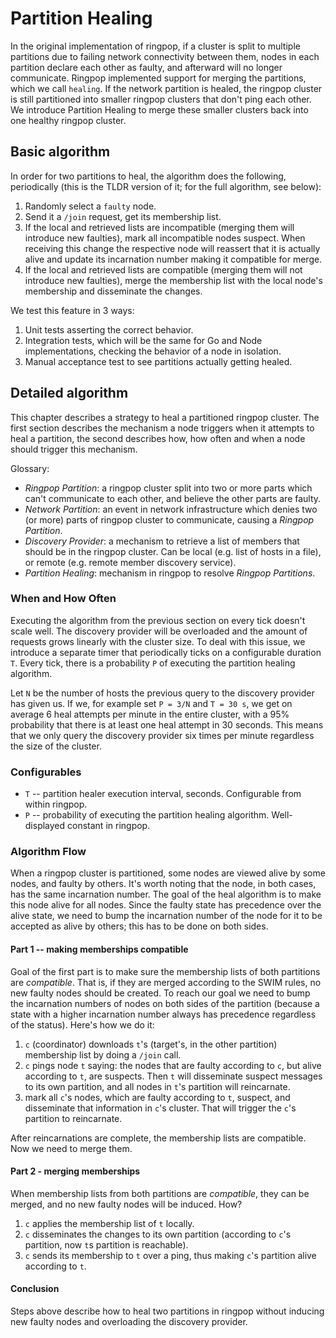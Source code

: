 # Partition Healing

In the original implementation of ringpop, if a cluster is split to multiple partitions due to failing network connectivity between them, nodes in each partition declare each other as faulty, and afterward will no longer communicate. Ringpop implemented support for merging the partitions, which we call `healing`. If the network partition is healed, the ringpop cluster is still partitioned into smaller ringpop clusters that don't ping each other. We introduce Partition Healing to merge these smaller clusters back into one healthy ringpop cluster.

## Basic algorithm

In order for two partitions to heal, the algorithm does the following, periodically (this is the TLDR version of it; for the full algorithm, see below):

1. Randomly select a `faulty` node.
2. Send it a `/join` request, get its membership list.
3. If the local and retrieved lists are incompatible (merging them will introduce new faulties), mark all incompatible nodes suspect. When receiving this change the respective node will reassert that it is actually alive and update its incarnation number making it compatible for merge.
4. If the local and retrieved lists are compatible (merging them will not introduce new faulties), merge the membership list with the local node's membership and disseminate the changes.

We test this feature in 3 ways:

1. Unit tests asserting the correct behavior.
2. Integration tests, which will be the same for Go and Node implementations, checking the behavior of a node in isolation.
3. Manual acceptance test to see partitions actually getting healed.

## Detailed algorithm

This chapter describes a strategy to heal a partitioned ringpop cluster. The first section describes the mechanism a node triggers when it attempts to heal a partition, the second describes how, how often and when a node should trigger this mechanism.

Glossary:

* _Ringpop Partition_: a ringpop cluster split into two or more parts which can't communicate to each other, and believe the other parts are faulty.
* _Network Partition_: an event in network infrastructure which denies two (or more) parts of ringpop cluster to communicate, causing a _Ringpop Partition_.
* _Discovery Provider_: a mechanism to retrieve a list of members that should be in the ringpop cluster. Can be local (e.g. list of hosts in a file), or remote (e.g. remote member discovery service).
* _Partition Healing_: mechanism in ringpop to resolve _Ringpop Partitions_.

### When and How Often

Executing the algorithm from the previous section on every tick doesn't scale well. The discovery provider will be overloaded and the amount of requests grows linearly with the cluster size. To deal with this issue, we introduce a separate timer that periodically ticks on a configurable duration `T`. Every tick, there is a probability `P` of executing the partition healing algorithm.

Let `N` be the number of hosts the previous query to the discovery provider has given us. If we, for example set `P = 3/N` and `T = 30 s`, we get on average 6 heal attempts per minute in the entire cluster, with a 95% probability that there is at least one heal attempt in 30 seconds. This means that we only query the discovery provider six times per minute regardless the size of the cluster.

### Configurables

* `T` -- partition healer execution interval, seconds. Configurable from within ringpop.
* `P` -- probability of executing the partition healing algorithm. Well-displayed constant in ringpop.

### Algorithm Flow

When a ringpop cluster is partitioned, some nodes are viewed alive by some nodes, and faulty by others. It's worth noting that the node, in both cases, has the same incarnation number. The goal of the heal algorithm is to make this node alive for all nodes. Since the faulty state has precedence over the alive state, we need to bump the incarnation number of the node for it to be accepted as alive by others; this has to be done on both sides.

#### Part 1 -- making memberships compatible

Goal of the first part is to make sure the membership lists of both partitions are _compatible_. That is, if they are merged according to the SWIM rules, no new faulty nodes should be created. To reach our goal we need to bump the incarnation numbers of nodes on both sides of the partition (because a state with a higher incarnation number always has precedence regardless of the status). Here's how we do it:

1. `c` (coordinator) downloads `t`'s (target's, in the other partition) membership list by doing a `/join` call.
2. `c` pings node `t` saying: the nodes that are faulty according to `c`, but alive according to `t`, are suspects. Then `t` will disseminate suspect messages to its own partition, and all nodes in `t`'s partition will reincarnate.
3. mark all `c`'s nodes, which are faulty according to `t`, suspect, and disseminate that information in `c`'s cluster. That will trigger the `c`'s partition to reincarnate.

After reincarnations are complete, the membership lists are compatible. Now we need to merge them.

#### Part 2 - merging memberships

When membership lists from both partitions are _compatible_, they can be merged, and no new faulty nodes will be induced. How?

1. `c` applies the membership list of `t` locally.
2. `c` disseminates the changes to its own partition (according to `c`'s partition, now `t`s partition is reachable).
3. `c` sends its membership to `t` over a ping, thus making `c`'s partition alive according to `t`.

#### Conclusion

Steps above describe how to heal two partitions in ringpop without inducing new faulty nodes and overloading the discovery provider.
